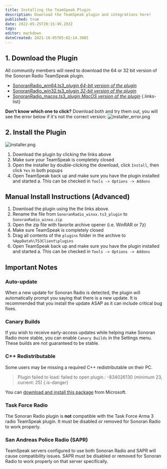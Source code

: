 ```yaml
---
title: Installing the TeamSpeak Plugin
description: Download the TeamSpeak plugin and integrations here!
published: true
date: 2022-05-25T20:15:49.293Z
tags: 
editor: markdown
dateCreated: 2021-10-05T05:02:14.308Z
---
```


## 1. Download the Plugin
All community members will need to download the 64 or 32 bit version of the Sonoran Radio TeamSpeak plugin.

- [SonoranRadio_win64.ts3_plugin *64-bit version of the plugin*](https://download.sonoransoftware.com/sonoranradio/archive/SonoranRadio_win64.ts3_plugin)
- [SonoranRadio_win32.ts3_plugin *32-bit version of the plugin*](https://download.sonoransoftware.com/sonoranradio/archive/SonoranRadio_win32.ts3_plugin)
- [SonoranRadio_macos.ts3_plugin *MacOS version of the plugin*](https://download.sonoransoftware.com/sonoranradio/archive/SonoranRadio_macos.ts3_plugin)
{.links-list}

**Don't know which one to click?** Download both and try them out, you will see the error below if it's not the correct version:
![installer_error.png](https://i.imgur.com/Okf4oUS.png)

## 2. Install the Plugin

![installer.png](https://i.imgur.com/xktrfnX.png)

1. Download the plugin by clicking the links above
2. Make sure your TeamSpeak is completely closed
3. Open the installer by double-clicking the download, click `Install`, then click `Yes` in both popups
4. Open TeamSpeak back up and make sure you have the plugin installed and started
  a. This can be checked in `Tools -> Options -> Addons`
  
## Manual Install Instructions (Advanced)

1. Download the plugin using the the links above.
2. Rename the file from `SonoranRadio_winxx.ts3_plugin` to `SonoranRadio_winxx.zip`
3. Open the zip file with favorite archive opener (i.e. WinRAR or 7z)
4. Make sure TeamSpeak is completely closed
5. Drag all contents of the `plugins` folder in the archive to `%AppData%\TS3Client\plugins`
6. Open TeamSpeak back up and make sure you have the plugin installed and started
  a. This can be checked in `Tools -> Options -> Addons`
  
## Important Notes

### Auto-update

When a new update for Sonoran Radio is detected, the plugin will automatically prompt you saying that there is a new update. It is recommended that you install the update ASAP as it can include critical bug fixes.

### Canary Builds

If you wish to receive early-access updates while helping make Sonoran Radio more stable, you can enable `Canary Builds` in the Settings menu. These builds are not guaranteed to be stable.

### C++ Redistributable
Some users may be missing a required C++ redistributable on their PC.
> Plugin failed to load: failed to open plugin.: -834026130 (minimum 23, current: 25)
{.is-danger}

You can [download and install this package](https://aka.ms/vs/16/release/vc_redist.x64.exe) from Microsoft.

### Task Force Radio

The Sonoran Radio plugin is **not** compatible with the Task Force Arma 3 radio TeamSpeak plugin. It must be disabled or removed for Sonoran Radio to work properly.

### San Andreas Police Radio (SAPR)

TeamSpeak servers configured to use both Sonoran Radio and SAPR will cause compatibility issues. SAPR must be disabled or removed for Sonoran Radio to work properly on that server specifically.
